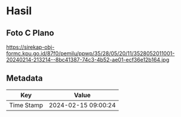 # Hasil

## Foto C Plano

https://sirekap-obj-formc.kpu.go.id/87f0/pemilu/ppwp/35/28/05/20/11/3528052011001-20240214-213214--8bc41387-74c3-4b52-ae01-ecf36e12b164.jpg


## Metadata

| Key        | Value               |
| ---------- | ------------------- |
| Time Stamp | 2024-02-15 09:00:24 |




